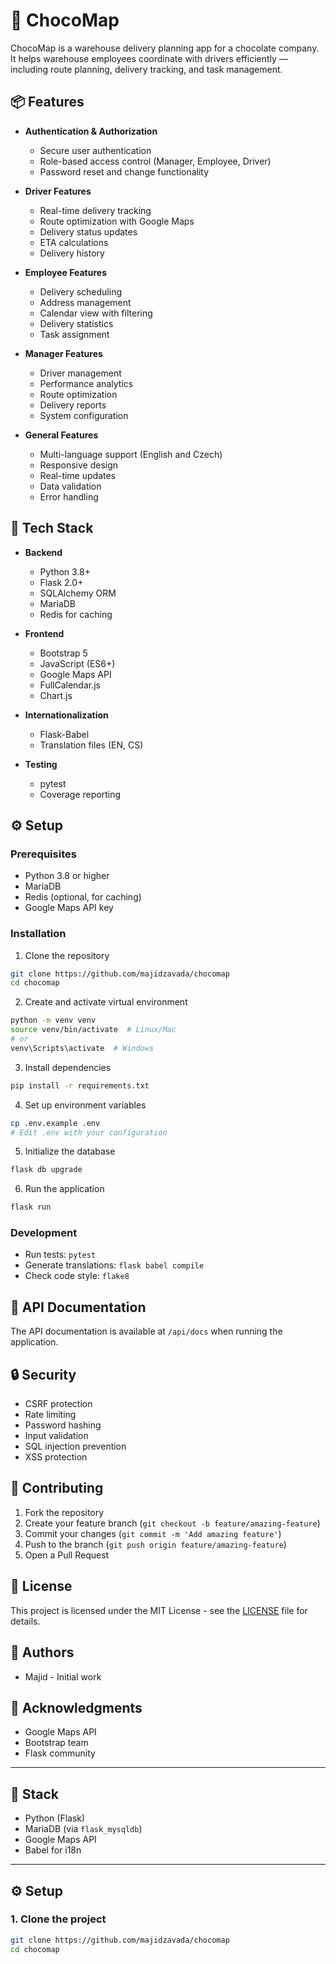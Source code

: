 # 🍫 ChocoMap

ChocoMap is a warehouse delivery planning app for a chocolate company. It helps warehouse employees coordinate with drivers efficiently — including route planning, delivery tracking, and task management.

## 📦 Features

- **Authentication & Authorization**
  - Secure user authentication
  - Role-based access control (Manager, Employee, Driver)
  - Password reset and change functionality

- **Driver Features**
  - Real-time delivery tracking
  - Route optimization with Google Maps
  - Delivery status updates
  - ETA calculations
  - Delivery history

- **Employee Features**
  - Delivery scheduling
  - Address management
  - Calendar view with filtering
  - Delivery statistics
  - Task assignment

- **Manager Features**
  - Driver management
  - Performance analytics
  - Route optimization
  - Delivery reports
  - System configuration

- **General Features**
  - Multi-language support (English and Czech)
  - Responsive design
  - Real-time updates
  - Data validation
  - Error handling

## 🚀 Tech Stack

- **Backend**
  - Python 3.8+
  - Flask 2.0+
  - SQLAlchemy ORM
  - MariaDB
  - Redis for caching

- **Frontend**
  - Bootstrap 5
  - JavaScript (ES6+)
  - Google Maps API
  - FullCalendar.js
  - Chart.js

- **Internationalization**
  - Flask-Babel
  - Translation files (EN, CS)

- **Testing**
  - pytest
  - Coverage reporting

## ⚙️ Setup

### Prerequisites
- Python 3.8 or higher
- MariaDB
- Redis (optional, for caching)
- Google Maps API key

### Installation

1. Clone the repository
```bash
git clone https://github.com/majidzavada/chocomap
cd chocomap
```

2. Create and activate virtual environment
```bash
python -m venv venv
source venv/bin/activate  # Linux/Mac
# or
venv\Scripts\activate  # Windows
```

3. Install dependencies
```bash
pip install -r requirements.txt
```

4. Set up environment variables
```bash
cp .env.example .env
# Edit .env with your configuration
```

5. Initialize the database
```bash
flask db upgrade
```

6. Run the application
```bash
flask run
```

### Development

- Run tests: `pytest`
- Generate translations: `flask babel compile`
- Check code style: `flake8`

## 📝 API Documentation

The API documentation is available at `/api/docs` when running the application.

## 🔒 Security

- CSRF protection
- Rate limiting
- Password hashing
- Input validation
- SQL injection prevention
- XSS protection

## 🤝 Contributing

1. Fork the repository
2. Create your feature branch (`git checkout -b feature/amazing-feature`)
3. Commit your changes (`git commit -m 'Add amazing feature'`)
4. Push to the branch (`git push origin feature/amazing-feature`)
5. Open a Pull Request

## 📄 License

This project is licensed under the MIT License - see the [LICENSE](LICENSE) file for details.

## 👥 Authors

- Majid - Initial work

## 🙏 Acknowledgments

- Google Maps API
- Bootstrap team
- Flask community

---

## 🚀 Stack

- Python (Flask)
- MariaDB (via `flask_mysqldb`)
- Google Maps API
- Babel for i18n

---

## ⚙️ Setup

### 1. Clone the project
```bash
git clone https://github.com/majidzavada/chocomap
cd chocomap
